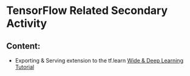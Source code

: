 # TensorFlow Related Secondary Activity

## Content:

* Exporting & Serving extension to the tf.learn [Wide & Deep Learning Tutorial](https://www.tensorflow.org/tutorials/wide_and_deep)
